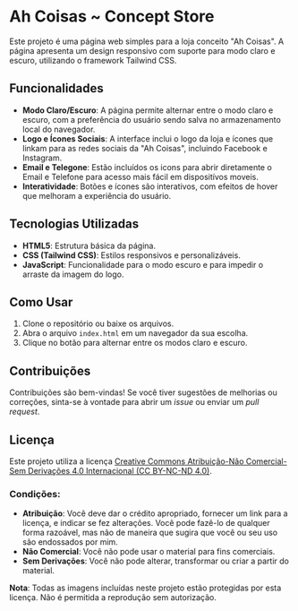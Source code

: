 # Ah Coisas ~ Concept Store

Este projeto é uma página web simples para a loja conceito "Ah Coisas". A página apresenta um design responsivo com suporte para modo claro e escuro, utilizando o framework Tailwind CSS.

## Funcionalidades

- **Modo Claro/Escuro**: A página permite alternar entre o modo claro e escuro, com a preferência do usuário sendo salva no armazenamento local do navegador.
- **Logo e Ícones Sociais**: A interface inclui o logo da loja e ícones que linkam para as redes sociais da "Ah Coisas", incluindo Facebook e Instagram.
- **Email e Telegone**: Estão incluídos os icons para abrir diretamente o Email e Telefone para acesso mais fácil em dispositívos moveis.
- **Interatividade**: Botões e ícones são interativos, com efeitos de hover que melhoram a experiência do usuário.

## Tecnologias Utilizadas

- **HTML5**: Estrutura básica da página.
- **CSS (Tailwind CSS)**: Estilos responsivos e personalizáveis.
- **JavaScript**: Funcionalidade para o modo escuro e para impedir o arraste da imagem do logo.

## Como Usar

1. Clone o repositório ou baixe os arquivos.
2. Abra o arquivo `index.html` em um navegador da sua escolha.
3. Clique no botão para alternar entre os modos claro e escuro.

## Contribuições

Contribuições são bem-vindas! Se você tiver sugestões de melhorias ou correções, sinta-se à vontade para abrir um *issue* ou enviar um *pull request*.

## Licença

Este projeto utiliza a licença [Creative Commons Atribuição-Não Comercial-Sem Derivações 4.0 Internacional (CC BY-NC-ND 4.0)](https://creativecommons.org/licenses/by-nc-nd/4.0/). 

### Condições:

- **Atribuição**: Você deve dar o crédito apropriado, fornecer um link para a licença, e indicar se fez alterações. Você pode fazê-lo de qualquer forma razoável, mas não de maneira que sugira que você ou seu uso são endossados por mim.
- **Não Comercial**: Você não pode usar o material para fins comerciais.
- **Sem Derivações**: Você não pode alterar, transformar ou criar a partir do material.

**Nota**: Todas as imagens incluídas neste projeto estão protegidas por esta licença. Não é permitida a reprodução sem autorização.
